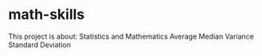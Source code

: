 # math-skills
This project is about:      Statistics and Mathematics         Average         Median         Variance         Standard Deviation
